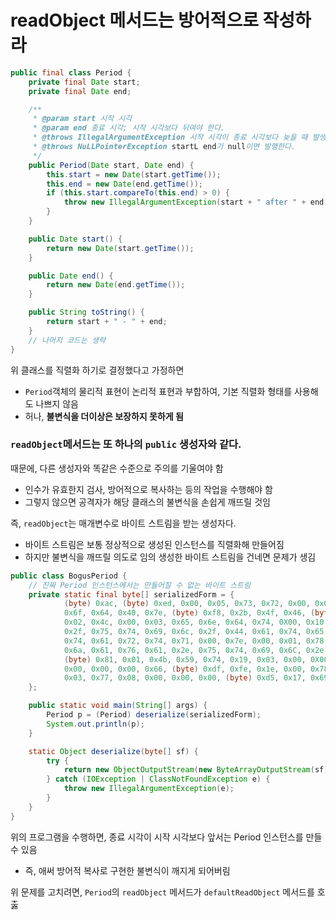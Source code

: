 # readObject 메서드는 방어적으로 작성하라

```java
public final class Period {
    private final Date start;
    private final Date end;

    /**
     * @param start 시작 시각
     * @param end 종료 시각; 시작 시각보다 뒤여야 한다.
     * @throws IllegalArgumentException 시작 시각이 종료 시각보다 늦을 때 발생한다.
     * @throws NuLLPointerException startL end가 null이면 발행한다.
     */
    public Period(Date start, Date end) {
        this.start = new Date(start.getTime());
        this.end = new Date(end.getTime());
        if (this.start.compareTo(this.end) > 0) {
            throw new IllegalArgumentException(start + " after " + end);
        }
    }

    public Date start() {
        return new Date(start.getTime());
    }

    public Date end() {
        return new Date(end.getTime());
    }

    public String toString() {
        return start + " - " + end; 
    }
    // 나머지 코드는 생략
}
```

위 클래스를 직렬화 하기로 결정했다고 가정하면 
- `Period`객체의 물리적 표현이 논리적 표현과 부합하여, 기본 직렬화 형태를 사용해도 나쁘지 않음 
- 허나, **불변식을 더이상은 보장하지 못하게 됨**

### `readObject`메서드는 또 하나의 `public` 생성자와 같다.
때문에, 다른 생성자와 똑같은 수준으로 주의를 기울여야 함 
- 인수가 유효한지 검사, 방어적으로 복사하는 등의 작업을 수행해야 함 
- 그렇지 않으면 공격자가 해당 클래스의 불변식을 손쉽게 깨뜨릴 것임 


즉, `readObject`는 매개변수로 바이트 스트림을 받는 생성자다. 
- 바이트 스트림은 보통 정상적으로 생성된 인스턴스를 직렬화해 만들어짐
- 하지만 불변식을 깨뜨릴 의도로 임의 생성한 바이트 스트림을 건네면 문제가 생김

```java
public class BogusPeriod {
    // 진짜 Period 인스턴스에서는 만들어질 수 없는 바이트 스트림 
    private static final byte[] serializedForm = {
            (byte) 0xac, (byte) 0xed, 0x00, 0x05, 0x73, 0x72, 0x00, 0x06, 0x50, 0x65, 0x72, 0x69,
            0x6f, 0x64, 0x40, 0x7e, (byte) 0xf8, 0x2b, 0x4f, 0x46, (byte) 0xc0, (byte) 0xf4, 0x02, 0x00,
            0x02, 0x4c, 0x00, 0x03, 0x65, 0x6e, 0x64, 0x74, 0X00, 0x10, 0X4C, 0x6a, 0x61, 0x76, 0x61,
            0x2f, 0x75, 0x74, 0x69, 0x6c, 0x2f, 0x44, 0x61, 0x74, 0x65, 0x3b, 0x4c, 0x00, 0x05, 0x73,
            0x74, 0x61, 0x72, 0x74, 0x71, 0x00, 0x7e, 0x00, 0x01, 0x78, 0x70, 0x73, 0x72, 0x00, 0x0e,
            0x6a, 0x61, 0x76, 0x61, 0x2e, 0x75, 0x74, 0x69, 0x6C, 0x2e, 0x44, 0x61, 0x74, 0x65, 0x68, 0xa,
            (byte) 0x81, 0x01, 0x4b, 0x59, 0x74, 0x19, 0x03, 0x00, 0X00, 0x78, 0x70, 0x77, 0x08,
            0x00, 0x00, 0x00, 0x66, (byte) 0xdf, 0xfe, 0x1e, 0x00, 0x78, 0x73, 0x71, 0x00, 0x7e, 0x00,
            0x03, 0x77, 0x08, 0x00, 0x00, 0x00, (byte) 0xd5, 0x17, 0x69, 0X22, 0x00, 0x78
    };

    public static void main(String[] args) {
        Period p = (Period) deserialize(serializedForm);
        System.out.println(p);
    }

    static Object deserialize(byte[] sf) {
        try {
            return new ObjectOutputStream(new ByteArrayOutputStream(sf)).readObject();
        } catch (IOException | ClassNotFoundException e) {
            throw new IllegalArgumentException(e);
        }
    }
}
```

위의 프로그램을 수행하면, 종료 시각이 시작 시각보다 앞서는 Period 인스턴스를 만들 수 있음
- 즉, 애써 방어적 복사로 구현한 불변식이 깨지게 되어버림

위 문제를 고치려면, `Period`의 `readObject` 메서드가 `defaultReadObject` 메서드를 호춣

```java

```
